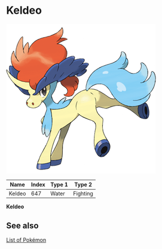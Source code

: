 # Keldeo


![Keldeo](images/647.png)

| **Name** | **Index** | **Type 1** | **Type 2** |
|----|----|----|----|
| Keldeo | 647 | Water | Fighting  |

**Keldeo** 

## See also

[List of Pokémon](../pokemon.md)
